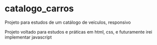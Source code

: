 # catalogo_carros
Projeto para estudos de um catálogo de veículos, responsivo

Projeto voltado para estudos e práticas em html, css, e futuramente irei implementar javascript
